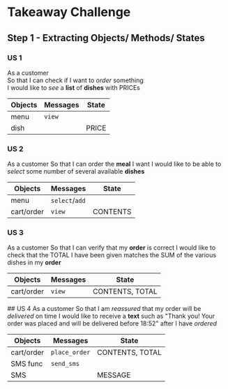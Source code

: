 # Takeaway Challenge

## Step 1 - Extracting Objects/ Methods/ States
### US 1
As a customer  
So that I can check if I want to _order_ something  
I would like to _see_ a **list** of **dishes** with PRICEs  

| Objects | Messages             | State |
|---------|----------------------|-------|
|menu     |`view`                |       |
|dish     |                      |PRICE  |

### US 2
As a customer
So that I can order the **meal** I want
I would like to be able to _select_ some number of several available **dishes**

| Objects  | Messages             | State         |
|----------|----------------------|---------------|
|menu      |`select`/`add`        |               |
|cart/order|`view`                |CONTENTS       |


### US 3
As a customer
So that I can verify that my **order** is correct
I would like to check that the TOTAL I have been given matches the SUM of the various dishes in my **order**

| Objects  | Messages             | State         |
|----------|----------------------|---------------|
|cart/order|`view`                |CONTENTS, TOTAL|

## US 4
As a customer
So that I am _reassured_ that my order will be _delivered_ on time
I would like to receive a **text** such as "Thank you! Your order was placed and will be delivered before 18:52" after I have _ordered_

| Objects  | Messages             | State         |
|----------|----------------------|---------------|
|cart/order|`place_order`         |CONTENTS, TOTAL|
|SMS func  |`send_sms`            |               |
|SMS       |                      |MESSAGE        |